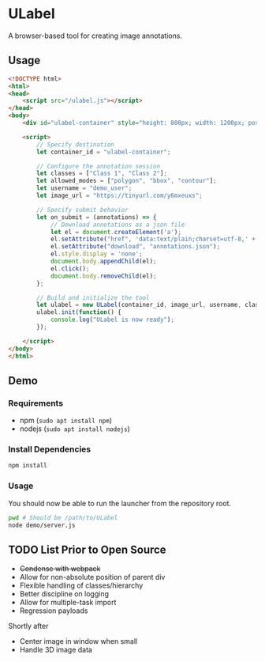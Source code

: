# ULabel

A browser-based tool for creating image annotations.

## Usage

```html
<!DOCTYPE html>
<html>
<head>
    <script src="/ulabel.js"></script>
</head>
<body>
    <div id="ulabel-container" style="height: 800px; width: 1200px; position: absolute; top: 0; left: 0;"></div>

    <script>
        // Specify destination
        let container_id = "ulabel-container";

        // Configure the annotation session
        let classes = ["Class 1", "Class 2"];
        let allowed_modes = ["polygon", "bbox", "contour"];
        let username = "demo_user";
        let image_url = "https://tinyurl.com/y6mxeuxs";

        // Specify submit behavior
        let on_submit = (annotations) => {
            // Download annotations as a json file
            let el = document.createElement('a');
            el.setAttribute("href", 'data:text/plain;charset=utf-8,' + encodeURIComponent(JSON.stringify(annotations, null, 2)));
            el.setAttribute("download", "annotations.json");
            el.style.display = 'none';
            document.body.appendChild(el);
            el.click();
            document.body.removeChild(el);
        };

        // Build and initialize the tool
        let ulabel = new ULabel(container_id, image_url, username, classes, allowed_modes, on_submit);
        ulabel.init(function() {
            console.log("ULabel is now ready");
        });

    </script>
</body>
</html>
```

## Demo

### Requirements
- npm (`sudo apt install npm`)
- nodejs (`sudo apt install nodejs`)

### Install Dependencies

```bash
npm install
```

### Usage

You should now be able to run the launcher from the repository root.

```bash
pwd # Should be /path/to/ULabel
node demo/server.js
```

## TODO List Prior to Open Source

- ~~Condense with webpack~~
- Allow for non-absolute position of parent div
- Flexible handling of classes/hierarchy
- Better discipline on logging
- Allow for multiple-task import
- Regression payloads

Shortly after
- Center image in window when small
- Handle 3D image data